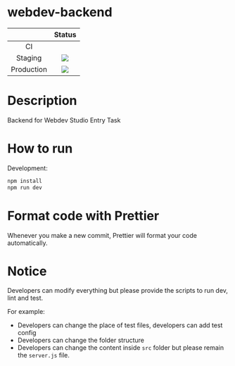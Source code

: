# webdev-backend

|            |                                                  Status                                                   |
| :--------: | :-------------------------------------------------------------------------------------------------------: |
|     CI     |                                                   ![]()                                                   |
|  Staging   | ![](https://dev.azure.com/votruongtrunghieu/Webdev%20Entry%20Task/_apis/build/status/Webdev%20Entry%20Task-CI)  |
| Production | ![](https://dev.azure.com/votruongtrunghieu/Webdev%20Entry%20Task/_apis/build/status/Webdev%20Entry%20Task-CI) |

# Description

Backend for Webdev Studio Entry Task

# How to run

Development:

```sh
npm install
npm run dev
```


# Format code with Prettier

Whenever you make a new commit, Prettier will format your code automatically.

# Notice

Developers can modify everything but please provide the scripts to run dev, lint and test.

For example:

-   Developers can change the place of test files, developers can add test config
-   Developers can change the folder structure
-   Developers can change the content inside `src` folder but please remain the `server.js` file.


